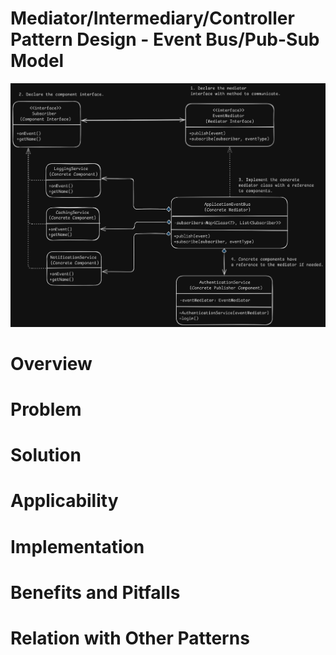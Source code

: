# Mediator/Intermediary/Controller Pattern Design - Event Bus/Pub-Sub Model
![Mediator Pattern](Mediator.png)

# Overview


# Problem


# Solution


# Applicability


# Implementation


# Benefits and Pitfalls


# Relation with Other Patterns
